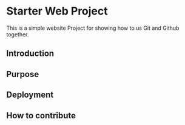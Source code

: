 # Starter Web Project

This is a simple website Project for showing how to us Git and Github together.

## Introduction

## Purpose

## Deployment

## How to contribute
